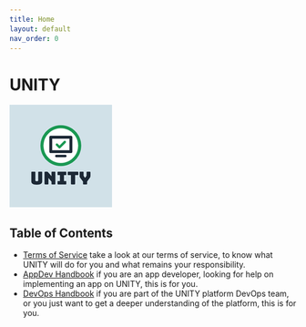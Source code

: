 ```yaml
---
title: Home
layout: default
nav_order: 0
---
```

<!-- DOCTOC SKIP -->

# UNITY

![](assets/unity_logo.png)

## Table of Contents

* [Terms of Service](Terms-of-Service.html)
  take a look at our terms of service, to know what UNITY will do for you and what remains your responsibility.
* [AppDev Handbook](app-dev-handbook)
  if you are an app developer, looking for help on implementing an app on UNITY, this is for you.
* [DevOps Handbook](dev-ops-handbook)
  if you are part of the UNITY platform DevOps team, or you just want to get a deeper understanding of the platform, this
  is for you.
